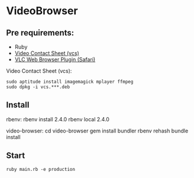 # VideoBrowser

## Pre requirements:

- Ruby
- [Video Contact Sheet (vcs)](https://p.outlyer.net/vcs/)
- [VLC Web Browser Plugin (Safari)](http://www.videolan.org/vlc/download-macosx.ja.html)

Video Contact Sheet (vcs):

    sudo aptitude install imagemagick mplayer ffmpeg
    sudo dpkg -i vcs.***.deb

## Install

rbenv:
    rbenv install 2.4.0
    rbenv local 2.4.0

video-browser:
    cd video-browser
    gem install bundler
    rbenv rehash
    bundle install

## Start

    ruby main.rb -e production
